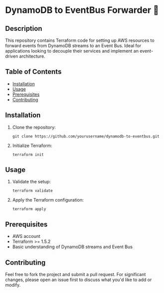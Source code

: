 # DynamoDB to EventBus Forwarder 🚀

## Description

This repository contains Terraform code for setting up AWS resources to forward events from DynamoDB streams to an Event Bus. Ideal for applications looking to decouple their services and implement an event-driven architecture.

## Table of Contents

- [Installation](#installation)
- [Usage](#usage)
- [Prerequisites](#prerequisites)
- [Contributing](#contributing)

## Installation

1. Clone the repository:
   ```
   git clone https://github.com/yourusername/dynamodb-to-eventbus.git
   ```

2. Initialize Terraform:
   ```
   terraform init
   ```

## Usage

1. Validate the setup:
   ```
   terraform validate
   ```

2. Apply the Terraform configuration:
   ```
   terraform apply
   ```

## Prerequisites

- AWS account
- Terraform >= 1.5.2
- Basic understanding of DynamoDB streams and Event Bus

## Contributing

Feel free to fork the project and submit a pull request. For significant changes, please open an issue first to discuss what you'd like to add or modify.
